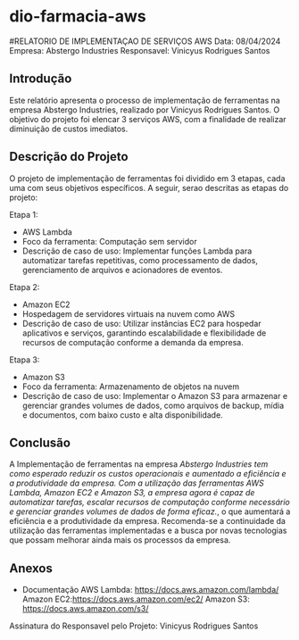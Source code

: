 # dio-farmacia-aws
#RELATORIO DE IMPLEMENTAÇAO DE SERVIÇOS AWS
Data: 08/04/2024
Empresa: Abstergo Industries
Responsavel: Vinicyus Rodrigues Santos

## Introdução
Este relatório apresenta o processo de implementação de ferramentas na empresa Abstergo Industries, 
realizado por Vinicyus Rodrigues Santos. O objetivo do projeto foi elencar 3 serviços AWS, com a finalidade de
realizar diminuição de custos imediatos.

## Descrição do Projeto
O projeto de implementação de ferramentas foi dividido em 3 etapas, cada uma com seus objetivos específicos. A seguir, serao
descritas as etapas do projeto:

Etapa 1:
- AWS Lambda
- Foco da ferramenta: Computação sem servidor
- Descrição de caso de uso: Implementar funções Lambda para automatizar tarefas repetitivas, como processamento de dados, gerenciamento de arquivos e acionadores de eventos.

Etapa 2:
- Amazon EC2
- Hospedagem de servidores virtuais na nuvem como AWS
- Descrição de caso de uso: Utilizar instâncias EC2 para hospedar aplicativos e serviços, garantindo escalabilidade e flexibilidade de recursos de computação conforme a demanda da empresa.

Etapa 3:
- Amazon S3
- Foco da ferramenta: Armazenamento de objetos na nuvem
- Descrição de caso de uso: Implementar o Amazon S3 para armazenar e gerenciar grandes volumes de dados, como arquivos de backup, mídia e documentos, com baixo custo e alta disponibilidade.

## Conclusão
A Implementação de ferramentas na empresa *Abstergo Industries tem como esperado reduzir os custos operacionais e aumentado a eficiência e a produtividade da empresa. Com a utilização das ferramentas AWS Lambda, Amazon EC2 e Amazon S3, a empresa agora é capaz de automatizar tarefas, escalar recursos de computação conforme necessário e gerenciar grandes volumes de dados de forma eficaz.*, o que aumentará a eficiência e a produtividade da empresa.
Recomenda-se a continuidade da utilização das ferramentas implementadas e a busca por novas tecnologias que possam melhorar ainda mais os processos da empresa.

## Anexos
- Documentação
AWS Lambda: https://docs.aws.amazon.com/lambda/
Amazon EC2:https://docs.aws.amazon.com/ec2/
Amazon S3: https://docs.aws.amazon.com/s3/

Assinatura do Responsavel pelo Projeto:
Vinicyus Rodrigues Santos
